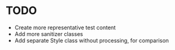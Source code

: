 # TODO

* Create more representative test content
* Add more sanitizer classes
* Add separate Style class without processing, for comparison
